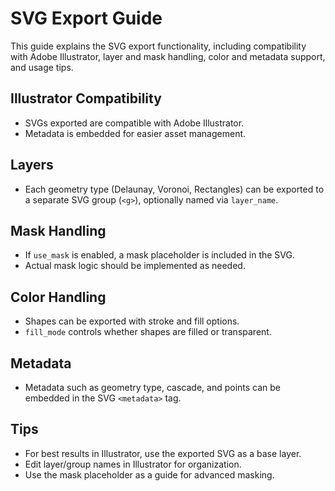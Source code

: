 SVG Export Guide
================

This guide explains the SVG export functionality, including compatibility with Adobe Illustrator, layer and mask handling, color and metadata support, and usage tips.

## Illustrator Compatibility
- SVGs exported are compatible with Adobe Illustrator.
- Metadata is embedded for easier asset management.

## Layers
- Each geometry type (Delaunay, Voronoi, Rectangles) can be exported to a separate SVG group (`<g>`), optionally named via `layer_name`.

## Mask Handling
- If `use_mask` is enabled, a mask placeholder is included in the SVG.
- Actual mask logic should be implemented as needed.

## Color Handling
- Shapes can be exported with stroke and fill options.
- `fill_mode` controls whether shapes are filled or transparent.

## Metadata
- Metadata such as geometry type, cascade, and points can be embedded in the SVG `<metadata>` tag.

## Tips
- For best results in Illustrator, use the exported SVG as a base layer.
- Edit layer/group names in Illustrator for organization.
- Use the mask placeholder as a guide for advanced masking.
